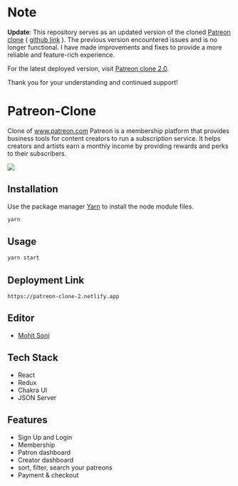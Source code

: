 # Note

**Update**: This repository serves as an updated version of the cloned [Patreon clone](https://patreon-clone-lovat.vercel.app/) ( [github link](https://github.com/shiwam-C114/patreon-clone) ). 
The previous version encountered issues and is no longer functional. I have made improvements and fixes to provide a more reliable and feature-rich experience.

For the latest deployed version, visit [Patreon clone 2.0](https://patreon-clone-2.netlify.app).

Thank you for your understanding and continued support!

# Patreon-Clone

Clone of <a href="https://www.patreon.com/">www.patreon.com</a> Patreon is a membership platform that provides business tools for content creators to run a subscription service. It helps creators and artists earn a monthly income by providing rewards and perks to their subscribers.

<img src="https://snipboard.io/Z9u4EM.jpg"/>

## Installation

Use the package manager [Yarn](https://yarnpkg.com/) to install the node module files.

```bash
yarn
```

## Usage

```python
yarn start
```

## Deployment Link
```url
https://patreon-clone-2.netlify.app
```

## Editor
- [Mohit Soni](https://github.com/sonimohit481)

## Tech Stack
- React
- Redux
- Chakra UI
- JSON Server

## Features
- Sign Up and Login
- Membership 
- Patron dashboard
- Creator dashboard
- sort, filter, search your patreons 
- Payment & checkout

